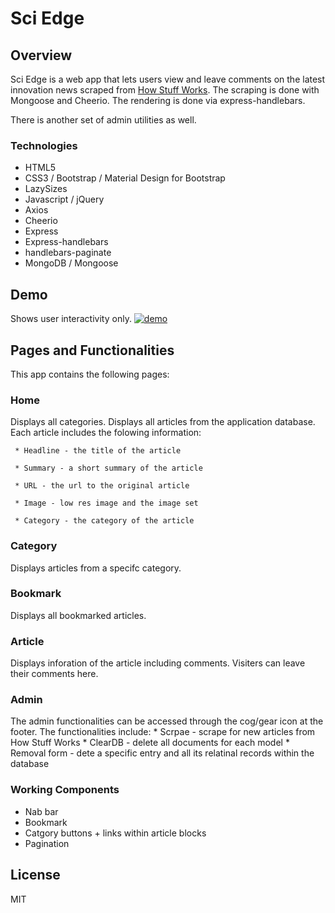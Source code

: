 # Sci Edge

## Overview

Sci Edge is a web app that lets users view and leave comments on the latest innovation news scraped from [How Stuff Works](https://science.howstuffworks.com/innovation). The scraping is done with Mongoose and Cheerio. The rendering is done via express-handlebars.

There is another set of admin utilities as well.

### Technologies

* HTML5
* CSS3 / Bootstrap / Material Design for Bootstrap
* LazySizes
* Javascript / jQuery
* Axios
* Cheerio
* Express
* Express-handlebars
* handlebars-paginate
* MongoDB / Mongoose

## Demo
Shows user interactivity only.
[![demo](https://github.com/Kinla/edgeNews/blob/master/sciedge.PNG)](https://youtu.be/ANn6W7DEa10)


## Pages and Functionalities
This app contains the following pages:

### Home

Displays all categories. Displays all articles from the application database. Each article includes the folowing information:

     * Headline - the title of the article

     * Summary - a short summary of the article

     * URL - the url to the original article

     * Image - low res image and the image set

     * Category - the category of the article


### Category

Displays articles from a specifc category.


### Bookmark

Displays all bookmarked articles.


### Article

Displays inforation of the article including comments. Visiters can leave their comments here.


### Admin

The admin functionalities can be accessed through the cog/gear icon at the footer. The functionalities include:
    * Scrpae - scrape for new articles from How Stuff Works
    * ClearDB - delete all documents for each model
    * Removal form - dete a specific entry and all its relatinal records within the database
    

### Working Components
* Nab bar
* Bookmark
* Catgory buttons + links within article blocks
* Pagination

## License
MIT

